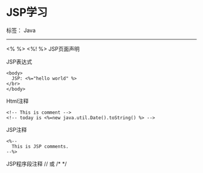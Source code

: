 ﻿# JSP学习

标签： Java

---

<% %>
<%! %> JSP页面声明

JSP表达式
    
    <body>
      JSP: <%="hello world" %>
    </br>
    </body>
  
Html注释
    
    <!-- This is comment -->
    <!-- today is <%=new java.util.Date().toString() %> -->

JSP注释
    
    <%--
      This is JSP comments.
    --%>

JSP程序段注释
    //
    或
    /* */
